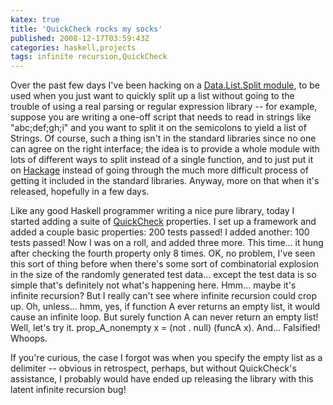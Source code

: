 ```yaml
---
katex: true
title: 'QuickCheck rocks my socks'
published: 2008-12-17T03:59:43Z
categories: haskell,projects
tags: infinite recursion,QuickCheck
---
```


Over the past few days I've been hacking on a <a href="http://haskell.org/haskellwiki/Data.List.Split">Data.List.Split module</a>, to be used when you just want to quickly split up a list without going to the trouble of using a real parsing or regular expression library -- for example, suppose you are writing a one-off script that needs to read in strings like "abc;def;gh;i" and you want to split it on the semicolons to yield a list of Strings.  Of course, such a thing isn't in the standard libraries since no one can agree on the right interface; the idea is to provide a whole module with lots of different ways to split instead of a single function, and to just put it on <a href="http://hackage.haskell.org">Hackage</a> instead of going through the much more difficult process of getting it included in the standard libraries.  Anyway, more on that when it's released, hopefully in a few days.

Like any good Haskell programmer writing a nice pure library, today I started adding a suite of <a href="http://www.cs.chalmers.se/~rjmh/QuickCheck/">QuickCheck</a> properties.  I set up a framework and added a couple basic properties: 200 tests passed!  I added another: 100 tests passed!  Now I was on a roll, and added three more.  This time... it hung after checking the fourth property only 8 times.  OK, no problem, I've seen this sort of thing before when there's some sort of combinatorial explosion in the size of the randomly generated test data... except the test data is so simple that's definitely not what's happening here.  Hmm... maybe it's infinite recursion?  But I really can't see where infinite recursion could crop up.  Oh, unless... hmm, yes, if function A ever returns an empty list, it would cause an infinite loop.  But surely function A can never return an empty list!  Well, let's try it.  prop_A_nonempty x = (not . null) (funcA x).  And... Falsified!  Whoops.

If you're curious, the case I forgot was when you specify the empty list as a delimiter -- obvious in retrospect, perhaps, but without QuickCheck's assistance, I probably would have ended up releasing the library with this latent infinite recursion bug!

